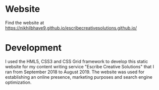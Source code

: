 # Website
Find the website at https://nikhilbhave9.github.io/escribecreativesolutions.github.io/

# Development 
I used the HML5, CSS3 and CSS Grid framework to develop this static website for my content writing service "Escribe Creative Solutions" that I ran from September 2018 to August 2019. The website was used for establishing an online presence, marketing purposes and search engine optimization. 
